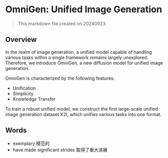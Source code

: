 # OmniGen: Unified Image Generation

> This markdown file created on 20240923.

## Overview

In the realm of image generation, a unified model capable of handling various tasks within a single framework remains largely unexplored. Therefore, we introduce OmniGen, a new diffusion model for unified image generation.

OmniGen is characterized by the following features: 

- Unification
- Simplicity
- Knowledge Transfer

To train a robust unified model, we construct the first large-scale unified image generation dataset X2I, which unifies various tasks into one format.

## Words

- exemplary 模范的
- have made significant strides 取得了重大进展
